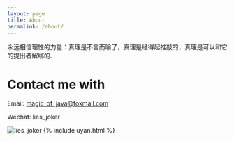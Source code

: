 ```yaml
---
layout: page
title: About
permalink: /about/
---
```


永远相信理性的力量：真理是不言而喻了，真理是经得起推敲的，真理是可以和它的提出者解绑的.

# Contact me with


Email: magic_of_java@foxmail.com

Wechat: lies_joker 

![lies_joker](https://s2.ax1x.com/2020/01/04/ldTkhn.md.png)
{% include uyan.html %}
